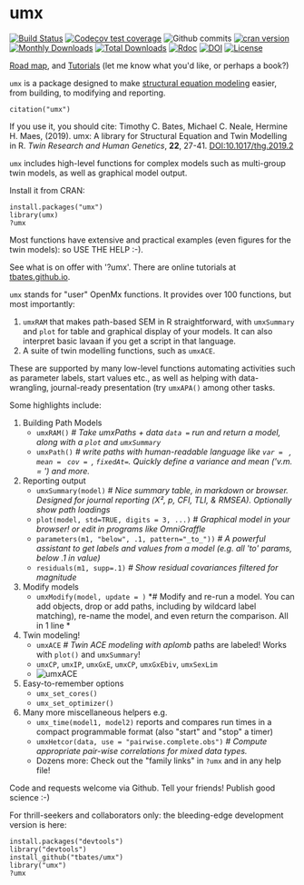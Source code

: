 # umx

[![Build Status](https://travis-ci.org/tbates/umx.svg?branch=master)](https://travis-ci.org/tbates/umx)
[![Codecov test coverage](https://codecov.io/gh/tbates/umx/branch/master/graph/badge.svg)](https://app.codecov.io/gh/tbates/umx?branch=master)
![Github commits](https://img.shields.io/github/commits-since/tbates/umx/latest.svg?colorB=green)
[![cran version](http://www.r-pkg.org/badges/version/umx)](https://cran.r-project.org/package=umx)
[![Monthly Downloads](https://cranlogs.r-pkg.org/badges/umx)](https://cranlogs.r-pkg.org/badges/umx)
[![Total Downloads](https://cranlogs.r-pkg.org/badges/grand-total/umx)](https://cranlogs.r-pkg.org/badges/grand-total/umx)
[![Rdoc](https://www.rdocumentation.org/badges/version/umx)](https://www.rdocumentation.org/packages/umx)
[![DOI](https://img.shields.io/badge/doi-10.1017/thg.2019.2-yellow.svg?style=flat)](https://doi.org/10.1017/thg.2019.2)
[![License](https://img.shields.io/cran/l/umx.svg)](https://cran.r-project.org/package=umx)

[Road map](https://github.com/tbates/umx/labels/enhancement), and [Tutorials](https://tbates.github.io) (let me know what you'd like, or perhaps a book?)

`umx` is a package designed to make [structural equation modeling](https://en.wikipedia.org/wiki/Structural_equation_modeling) easier, from building, to modifying and reporting.

`citation("umx")`

If you use it, you should cite: Timothy C. Bates, Michael C. Neale, Hermine H. Maes, (2019). umx: A library for Structural Equation and Twin Modelling in R. *Twin Research and Human Genetics*, **22**, 27-41. [DOI:10.1017/thg.2019.2](https://doi.org/10.1017/thg.2019.2)


`umx` includes high-level functions for complex models such as multi-group twin models, as well as graphical model output.

Install it from CRAN:

```splus
install.packages("umx")
library(umx)
?umx
```

Most functions have extensive and practical examples (even figures for the twin models): so USE THE HELP :-).

See what is on offer with '?umx'. There are online tutorials at  [tbates.github.io](http://tbates.github.io).

`umx` stands for "user" OpenMx functions. It provides over 100 functions, but most importantly:

1. `umxRAM` that makes path-based SEM in R straightforward, with `umxSummary` and `plot` for table and graphical display of your models. It can also interpret basic lavaan if you get a script in that language.
2. A suite of twin modelling functions, such as `umxACE`.

These are supported by many low-level functions automating activities such as parameter labels, start values etc., as well as helping with data-wrangling, journal-ready presentation (try `umxAPA()` among other tasks.

Some highlights include:

1. Building Path Models
	* `umxRAM()` *# Take umxPaths + data  `data =` run and return a model, along with a `plot` and `umxSummary`*
	* `umxPath()` *# write paths with human-readable language like `var = ` , `mean = ` `cov = `, `fixedAt=`. Quickly define a variance and mean ('v.m. = ') and more.*
2. Reporting output
	* `umxSummary(model)` # *Nice summary table, in markdown or browser. Designed for journal reporting (Χ², p, CFI, TLI, & RMSEA). Optionally show path loadings*
	* `plot(model, std=TRUE, digits = 3, ...)` # *Graphical model in your browser! or edit in programs like OmniGraffle*
	* `parameters(m1, "below", .1, pattern="_to_"))` *# A powerful assistant to get labels and values from a model (e.g. all 'to' params, below .1 in value)*
	* `residuals(m1, supp=.1)` *# Show residual covariances filtered for magnitude*
3. Modify models
	* `umxModify(model, update = )` *# Modify and re-run a model. You can add objects, drop or add paths, including by wildcard label matching), re-name the model, and even return the comparison. All in 1 line *
4. Twin modeling!
	* `umxACE` *# Twin ACE modeling with aplomb* paths are labeled! Works with `plot()` and `umxSummary`!
	* `umxCP`, `umxIP`, `umxGxE`, `umxCP`, `umxGxEbiv`, `umxSexLim`
	* ![umxACE](https://github.com/tbates/umx/blob/master/man/figures/ACEunivariate.png)
5. Easy-to-remember options
	* `umx_set_cores()`
	* `umx_set_optimizer()`
6. Many more miscellaneous helpers e.g.
	* `umx_time(model1, model2)` reports and compares run times in a compact programmable format (also "start" and "stop" a timer)
	* `umxHetcor(data, use = "pairwise.complete.obs")` *# Compute appropriate pair-wise correlations for mixed data types.*
	* Dozens more: Check out the "family links" in `?umx` and in any help file!

Code and requests welcome via Github. Tell your friends! Publish good science :-)

For thrill-seekers and collaborators only: the bleeding-edge development version is here:

```splus
install.packages("devtools")
library("devtools")
install_github("tbates/umx")
library("umx")
?umx
```
